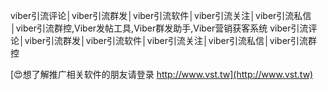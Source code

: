 viber引流评论│viber引流群发│viber引流软件│viber引流关注│viber引流私信│viber引流群控,Viber发帖工具,Viber群发助手,Viber营销获客系统
viber引流评论│viber引流群发│viber引流软件│viber引流关注│viber引流私信│viber引流群控

[😍想了解推广相关软件的朋友请登录 http://www.vst.tw](http://www.vst.tw)



